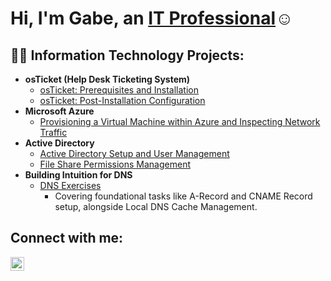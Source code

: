 <h1>Hi, I'm Gabe, an <a href="https://linkedin.com/in/gabe-IT">IT Professional</a>☺</h1>

<h2>👨‍💻 Information Technology Projects:</h2>

- <b>osTicket (Help Desk Ticketing System)</b>
  - [osTicket: Prerequisites and Installation](https://github.com/gabe-IT/osticket-prereqs)
  - [osTicket: Post-Installation Configuration](https://github.com/gabe-IT/post-install-config)
- <b>Microsoft Azure</b>
  - [Provisioning a Virtual Machine within Azure and Inspecting Network Traffic](https://github.com/gabe-IT/azure-vm)
- <b>Active Directory</b>
  - [Active Directory Setup and User Management](https://github.com/gabe-IT/Azure-Domain-Controller-Setup)
  - [File Share Permissions Management](https://github.com/gabe-IT/File-Share-Permissions-Lab)
- <b>Building Intuition for DNS</b>
  - [DNS Exercises](https://github.com/gabe-IT/DNS-Management-Lab)
    <ul>
      <li>Covering foundational tasks like A-Record and CNAME Record setup, alongside Local DNS Cache Management.</li>
    </ul>

<h2>Connect with me:</h2>


[<img align="left" alt="Josh | LinkedIn" width="22px" src="https://cdn.jsdelivr.net/npm/simple-icons@v3/icons/linkedin.svg" />][linkedin]


[linkedin]: https://linkedin.com/in/gabe-IT
